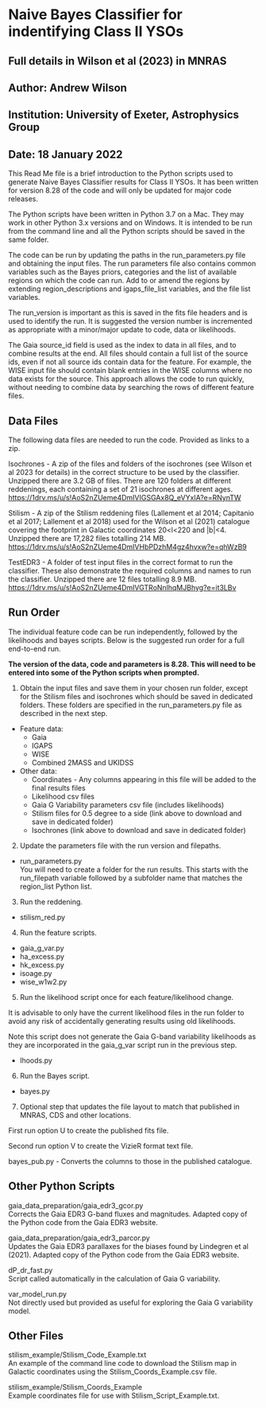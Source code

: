# Naive Bayes Classifier for indentifying Class II YSOs
## Full details in Wilson et al (2023) in MNRAS
## Author: Andrew Wilson
## Institution: University of Exeter, Astrophysics Group
## Date: 18 January 2022

This Read Me file is a brief introduction to the Python scripts used to generate Naive Bayes Classifier results for Class II YSOs.
It has been written for version 8.28 of the code and will only be updated for major code releases.

The Python scripts have been written in Python 3.7 on a Mac. They may work in other Python 3.x versions and on Windows. It is intended to be run from the command line and all the Python scripts should be saved in the same folder.

The code can be run by updating the paths in the run_parameters.py file and obtaining the input files. The run parameters file also contains common variables such as the Bayes priors, categories and the list of available regions on which the code can run. Add to or amend the regions by extending region_descriptions and igaps_file_list variables, and the file list variables.

The run_version is important as this is saved in the fits file headers and is used to identify the run. It is suggested the version number is incremented as appropriate with a minor/major update to code, data or likelihoods.

The Gaia source_id field is used as the index to data in all files, and to combine results at the end. All files should contain a full list of the source ids, even if not all source ids contain data for the feature. For example, the WISE input file should contain blank entries in the WISE columns where no data exists for the source. This approach allows the code to run quickly, without needing to combine data by searching the rows of different feature files.

Data Files
----------

The following data files are needed to run the code. Provided as links to a zip.

Isochrones - A zip of the files and folders of the isochrones (see Wilson et al 2023 for details) in the correct structure to be used by the classifier. Unzipped there are 3.2 GB of files. There are 120 folders at different reddenings, each containing a set of 21 isochrones at different ages.
https://1drv.ms/u/s!AoS2nZUeme4DmIVIGSGAx8Q_eVYxIA?e=RNynTW

Stilism - A zip of the Stilism reddening files (Lallement et al 2014; Capitanio et al 2017; Lallement et al 2018) used for the Wilson et al (2021) catalogue covering the footprint in Galactic coordinates 20<l<220 and |b|<4. Unzipped there are 17,282 files totalling 214 MB.
https://1drv.ms/u/s!AoS2nZUeme4DmIVHbPDzhM4gz4hvxw?e=qhWzB9

TestEDR3 - A folder of test input files in the correct format to run the classifier. These also demonstrate the required columns and names to run the classifier. Unzipped there are 12 files totalling 8.9 MB.
https://1drv.ms/u/s!AoS2nZUeme4DmIVGTRoNnlhqMJBhyg?e=it3LBv

Run Order
---------

The individual feature code can be run independently, followed by the likelihoods and bayes scripts. Below is the suggested run order for a full end-to-end run.

**The version of the data, code and parameters is 8.28. This will need to be entered into some of the Python scripts when prompted.**

1. Obtain the input files and save them in your chosen run folder, except for the Stilism files and isochrones which should be saved in dedicated folders. These folders are specified in the run_parameters.py file as described in the next step.  
  - Feature data:
    - Gaia
    - IGAPS
    - WISE
    - Combined 2MASS and UKIDSS
  - Other data:
    - Coordinates - Any columns appearing in this file will be added to the final results files
    - Likelihood csv files
    - Gaia G Variability parameters csv file (includes likelihoods)
    - Stilism files for 0.5 degree to a side (link above to download and save in dedicated folder)
    - Isochrones (link above to download and save in dedicated folder)

2. Update the parameters file with the run version and filepaths.
  - run_parameters.py  
You will need to create a folder for the run results. This starts with the run_filepath variable followed by a subfolder name that matches the region_list Python list.

3. Run the reddening.
  - stilism_red.py

4. Run the feature scripts.
  - gaia_g_var.py
  - ha_excess.py
  - hk_excess.py
  - isoage.py
  - wise_w1w2.py

5. Run the likelihood script once for each feature/likelihood change.

It is advisable to only have the current likelihood files in the run folder to avoid any risk of accidentally generating results using old likelihoods.

Note this script does not generate the Gaia G-band variability likelihoods as they are incorporated in the gaia_g_var script run in the previous step.
  - lhoods.py

6. Run the Bayes script.
  - bayes.py

7. Optional step that updates the file layout to match that published in MNRAS, CDS and other locations.

First run option U to create the published fits file.

Second run option V to create the VizieR format text file.

bayes_pub.py - Converts the columns to those in the published catalogue.


Other Python Scripts
--------------------

gaia_data_preparation/gaia_edr3_gcor.py  
Corrects the Gaia EDR3 G-band fluxes and magnitudes. Adapted copy of the Python code from the Gaia EDR3 website.

gaia_data_preparation/gaia_edr3_parcor.py  
Updates the Gaia EDR3 parallaxes for the biases found by Lindegren et al (2021). Adapted copy of the Python code from the Gaia EDR3 website.

dP_dr_fast.py  
Script called automatically in the calculation of Gaia G variability.

var_model_run.py  
Not directly used but provided as useful for exploring the Gaia G variability model.

Other Files
-----------

stilism_example/Stilism_Code_Example.txt  
An example of the command line code to download the Stilism map in Galactic coordinates using the Stilism_Coords_Example.csv file.

stilism_example/Stilism_Coords_Example  
Example coordinates file for use with Stilism_Script_Example.txt.
